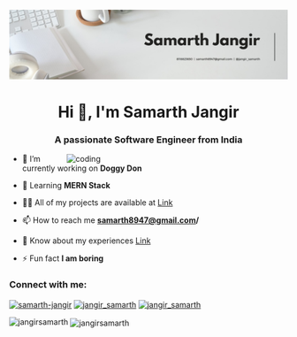 ![logo](https://github.com/jangirsamarth/jangirsamarth/blob/main/banner.jpeg)
<h1 align="center">Hi 👋, I'm Samarth Jangir</h1>
<h3 align="center">A passionate Software Engineer from India</h3>
<img align="right" alt="coding" width="400" src="https://user-images.githubusercontent.com/55389276/140866485-8fb1c876-9a8f-4d6a-98dc-08c4981eaf70.gif">

- 🔭 I’m currently working on **Doggy Don**

- 🌱 Learning **MERN Stack**

- 👨‍💻 All of my projects are available at [Link](https://github.com/jangirsamarth?tab=repositories)

- 📫 How to reach me **samarth8947@gmail.com/**

- 📄 Know about my experiences [Link](https://drive.google.com/file/d/1b3TV-wX1yqUwBCJ0iV22GknsCDPOMdIT/view?usp=drive_link)

- ⚡ Fun fact **I am boring**

<h3 align="left">Connect with me:</h3>
<p align="left">
<a href="https://linkedin.com/in/samarth-jangir" target="blank"><img align="center" src="https://raw.githubusercontent.com/rahuldkjain/github-profile-readme-generator/master/src/images/icons/Social/linked-in-alt.svg" alt="samarth-jangir" height="30" width="40" /></a>
<a href="https://instagram.com/jangir_samarth" target="blank"><img align="center" src="https://raw.githubusercontent.com/rahuldkjain/github-profile-readme-generator/master/src/images/icons/Social/instagram.svg" alt="jangir_samarth" height="30" width="40" /></a>
<a href="https://www.codechef.com/users/jangir_samarth" target="blank"><img align="center" src="https://cdn.jsdelivr.net/npm/simple-icons@3.1.0/icons/codechef.svg" alt="jangir_samarth" height="30" width="40" /></a>
</p>



<p><img align="left" src="https://github-readme-stats.vercel.app/api/top-langs?username=jangirsamarth&show_icons=true&locale=en&layout=compact" alt="jangirsamarth" /></p>

<p>&nbsp;<img align="center" src="https://github-readme-stats.vercel.app/api?username=jangirsamarth&show_icons=true&locale=en" alt="jangirsamarth" /></p>
